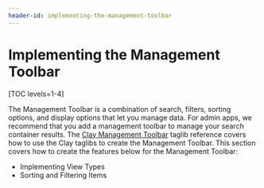 ```yaml
---
header-id: implementing-the-management-toolbar
---
```


# Implementing the Management Toolbar

[TOC levels=1-4]

The Management Toolbar is a combination of search, filters, sorting options, and 
display options that let you manage data. For admin apps, we recommend that you 
add a management toolbar to manage your search container results. The 
[Clay Management Toolbar](/docs/7-2/reference/-/knowledge_base/r/clay-management-toolbar) 
taglib reference covers how to use the Clay taglibs to create the Management 
Toolbar. This section covers how to create the features below for the Management 
Toolbar:

- Implementing View Types
- Sorting and Filtering Items
